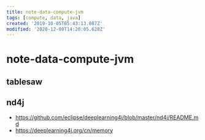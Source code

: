 ```yaml
---
title: note-data-compute-jvm
tags: [compute, data, java]
created: '2019-10-05T05:43:13.087Z'
modified: '2020-12-08T14:20:05.628Z'
---
```


# note-data-compute-jvm

## tablesaw

## nd4j

- https://github.com/eclipse/deeplearning4j/blob/master/nd4j/README.md
- https://deeplearning4j.org/cn/memory
